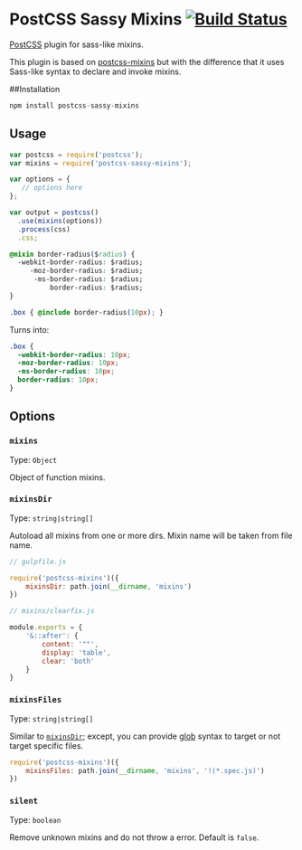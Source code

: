 # PostCSS Sassy Mixins [![Build Status][ci-img]][ci]

[PostCSS] plugin for sass-like mixins.

This plugin is based on [postcss-mixins] but with the difference that it uses Sass-like syntax to declare and invoke mixins.

[PostCSS]:                 https://github.com/postcss/postcss
[postcss-mixins]:          https://github.com/postcss/postcss-mixins
[ci-img]:                  https://travis-ci.org/andyjansson/postcss-sassy-mixins.svg
[ci]:                      https://travis-ci.org/andyjansson/postcss-sassy-mixins

##Installation

```js
npm install postcss-sassy-mixins
```

## Usage

```js
var postcss = require('postcss');
var mixins = require('postcss-sassy-mixins');

var options = {
   // options here
};

var output = postcss()
  .use(mixins(options))
  .process(css)
  .css;
```

```css
@mixin border-radius($radius) {
  -webkit-border-radius: $radius;
     -moz-border-radius: $radius;
      -ms-border-radius: $radius;
          border-radius: $radius;
}

.box { @include border-radius(10px); }
```

Turns into:

```css
.box {
  -webkit-border-radius: 10px;
  -moz-border-radius: 10px;
  -ms-border-radius: 10px;
  border-radius: 10px;
}
```

## Options

### `mixins`

Type: `Object`

Object of function mixins.

### `mixinsDir`

Type: `string|string[]`

Autoload all mixins from one or more dirs. Mixin name will be taken from file name.


```js
// gulpfile.js

require('postcss-mixins')({
    mixinsDir: path.join(__dirname, 'mixins')
})

// mixins/clearfix.js

module.exports = {
    '&::after': {
        content: '""',
        display: 'table',
        clear: 'both'
    }
}
```

### `mixinsFiles`

Type: `string|string[]`

Similar to [`mixinsDir`](#mixinsdir); except, you can provide
[glob](https://github.com/isaacs/node-glob) syntax to target or not target
specific files.

```js
require('postcss-mixins')({
    mixinsFiles: path.join(__dirname, 'mixins', '!(*.spec.js)')
})
```

### `silent`

Type: `boolean`

Remove unknown mixins and do not throw a error. Default is `false`.
